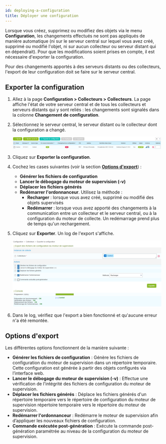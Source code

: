 ```yaml
---
id: deploying-a-configuration
title: Déployer une configuration
---
```


Lorsque vous créez, supprimez ou modifiez des objets via le menu
**Configuration**, les changements effectués ne sont pas appliqués de manière
automatique (ni sur le serveur central sur lequel vous avez créé, supprimé ou modifié l'objet, ni sur aucun collecteur ou serveur distant qui en dépendrait). Pour que les modifications soient prises en compte, il est nécessaire d'exporter la configuration.

Pour des changements apportés à des serveurs distants ou des collecteurs, l'export de leur configuration doit se faire sur le serveur central.

## Exporter la configuration

1.  Allez à la page **Configuration > Collecteurs > Collecteurs**. La page affiche l'état de votre serveur central et de tous les collecteurs et serveurs distants qui y sont reliés : les changements sont signalés dans la colonne **Changement de configuration**. 

2.  Sélectionnez le serveur central, le serveur distant ou le collecteur dont la configuration a changé.

    ![image](../../assets/monitoring/monitoring-servers/export_conf.png)

3.  Cliquez sur **Exporter la configuration**.

4.  Cochez les cases suivantes (voir la section [**Options d'export**](#options-dexport)) :
    - **Générer les fichiers de configuration**
    - **Lancer le débogage du moteur de supervision (-v)**
    - **Déplacer les fichiers générés**
    - **Redémarrer l'ordonnanceur**. Utilisez la méthode : 
      - **Recharger** : lorsque vous avez créé, supprimé ou modifié des objets supervisés
      - **Redémarrer** : lorsque vous avez apporté des changements à la communication entre un collecteur et le serveur central, ou à la configuration du moteur de collecte. Un redémarrage prend plus de temps qu'un rechargement.

5.  Cliquez sur **Exporter**. Un log de l'export s'affiche.

    ![image](../../assets/monitoring/monitoring-servers/export_conf_done.png)

6. Dans le log, vérifiez que l'export a bien fonctionné et qu'aucune erreur n'a été remontée.

## Options d'export

Les différentes options fonctionnent de la manière suivante :

  - **Générer les fichiers de configuration** : Génère les fichiers de
    configuration du moteur de supervision dans un répertoire temporaire. Cette
    configuration est générée à partir des objets configurés via l’interface web.
  - **Lancer le débogage du moteur de supervision (-v)** : Effectue une vérification de l'intégrité des fichiers de configuration du moteur de supervision.
  - **Déplacer les fichiers générés** : Déplace les fichiers générés d'un répertoire temporaire vers le répertoire de configuration du moteur de supervision
    répertoire temporaire vers le répertoire du moteur de supervision.
  - **Redémarrer l'ordonnanceur** : Redémarre le moteur de supervision afin d’appliquer
    les nouveaux fichiers de configuration.
  - **Commande exécutée post-génération** : Exécute la commande post-génération
    paramétrée au niveau de la configuration du moteur de supervision.
